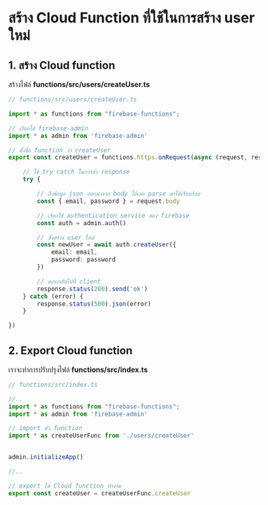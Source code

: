 
# สร้าง Cloud Function ที่ใช้ในการสร้าง user ใหม่

## 1. สร้าง Cloud function

สร้างไฟล์ **functions/src/users/createUser.ts**

```ts
// functions/src/users/createUser.ts

import * as functions from "firebase-functions";

// เรียกใช้ firebase-admin
import * as admin from 'firebase-admin'

// ตั้งชื่อ function ว่า createUser
export const createUser = functions.https.onRequest(async (request, response) => {

    // ใช้ try catch ในการส่ง response
    try {

        // ถึงข้อมูล json ออกมาจาก body ได้เลย parse มาให้เรียบร้อย
        const { email, password } = request.body

        // เรียกใช้ authentication service ของ firebase
        const auth = admin.auth()

        // สั่งสร้าง user ใหม่
        const newUser = await auth.createUser({
            email: email,
            password: password
        })

        // ตอบกลับไปที่ client 
        response.status(200).send('ok')
    } catch (error) {
        response.status(500).json(error)
    }

})
```

## 2. Export Cloud function 

เราจะทำการปรับปรุงไฟล์ **functions/src/index.ts**


```ts
// functions/src/index.ts

//.. 
import * as functions from "firebase-functions";
import * as admin from 'firebase-admin'

// import ตัว function 
import * as createUserFunc from './users/createUser'


admin.initializeApp()

//..

// export ให้ Cloud function ทำงาน
export const createUser = createUserFunc.createUser
```